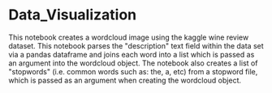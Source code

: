 # Data_Visualization

This notebook creates a wordcloud image using the kaggle wine review dataset. This notebook parses the "description" text field within the
data set via a pandas dataframe and joins each word into a list which is passed as an argument into the wordcloud object. The notebook 
also creates a list of "stopwords" (i.e. common words such as: the, a, etc) from a stopword file, which is passed as an argument when 
creating the wordcloud object. 
